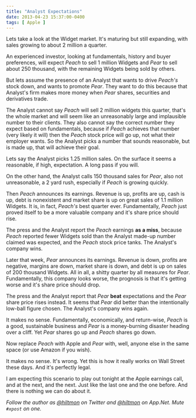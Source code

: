 ```yaml
---
title: "Analyst Expectations"
date: 2013-04-23 15:37:00-0400
tags: [ Apple ]
---
```


Lets take a look at the Widget market. It's maturing but still expanding, with sales growing to about 2 million a quarter.

An experienced investor, looking at fundamentals, history and buyer preferences, will expect *Peach* to sell 1 million Widgets and *Pear* to sell about 250 thousand, with the remaining Widgets being sold by others.

But lets assume the presence of an Analyst that wants to drive *Peach's* stock down, and wants to promote *Pear*. They want to do this because that Analyst's firm makes more money when *Pear* shares, securities and derivatives trade.

The Analyst cannot say *Peach* will sell 2 million widgets this quarter, that's the whole market and will seem like an unreasonably large and implausible number to their clients. They also cannot say the correct number they expect based on fundamentals, because if *Peach* achieves that number (very likely it will) then the *Peach* stock price will go up, not what their employer wants. So the Analyst picks a number that sounds reasonable, but is made up, that will achieve their goal.

Lets say the Analyst picks 1.25 million sales. On the surface it seems a reasonable, if high, expectation. A long pass if you will.

On the other hand, the Analyst calls 150 thousand sales for *Pear*, also not unreasonable, a 2 yard rush, especially if *Peach* is growing quickly.

Then *Peach* announces its earnings. Revenue is up, profits are up, cash is up, debt is nonexistent and market share is up on great sales of 1.1 million Widgets. It is, in fact, *Peach's* best quarter ever. Fundamentally, *Peach* just proved itself to be a more valuable company and it's share price should rise.

The press and the Analyst report the *Peach* earnings **as a miss**, because *Peach* reported fewer Widgets sold than the Analyst made-up number claimed was expected, and the *Peach* stock price tanks. The Analyst's company wins.

Later that week, *Pear* announces its earnings. Revenue is down, profits are negative, margins are down, market share is down, and debt is up on sales of 200 thousand Widgets. All in all, a shitty quarter by all measures for *Pear*. Fundamentally, this company looks worse, the prognosis is that it's getting worse and it's share price should drop.

The press and the Analyst report that *Pear* **beat** expectations and the *Pear* share price rises instead. It seems that *Pear* did better than the intentionally low-ball figure chosen. The Analyst's company wins again.

It makes no sense. Fundamentally, economically, and return-wise,  *Peach* is a good, sustainable business and *Pear* is a money-burning disaster heading over a cliff. Yet *Pear* shares go up and *Peach* shares go down.

Now replace *Peach* with Apple and *Pear* with, well, anyone else in the same space (or use Amazon if you wish).

It makes no sense. It's wrong. Yet this is how it really works on Wall Street these days. And it's perfectly legal.

I am expecting this scenario to play out tonight at the Apple earnings call, and at the next, and the next. Just like the last one and the one before. And there is nothing we can do about it.

*Follow the author as [@hiltmon][1] on Twitter and [@hiltmon][2] on App.Net. Mute `#xpost` on one.*


[1]:	https://twitter.com/hiltmon
[2]:	http://alpha.app.net/hiltmon
